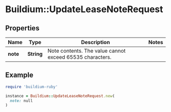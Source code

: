 # Buildium::UpdateLeaseNoteRequest

## Properties

| Name | Type | Description | Notes |
| ---- | ---- | ----------- | ----- |
| **note** | **String** | Note contents. The value cannot exceed 65535 characters. |  |

## Example

```ruby
require 'buildium-ruby'

instance = Buildium::UpdateLeaseNoteRequest.new(
  note: null
)
```

